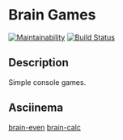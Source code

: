# Brain Games

[![Maintainability](https://api.codeclimate.com/v1/badges/bb6e51c9cff47c91d2a7/maintainability)](https://codeclimate.com/github/matiush-tejn/backend-project-lvl1/maintainability)
[![Build Status](https://travis-ci.org/matiush-tejn/backend-project-lvl1.svg?branch=master)](https://travis-ci.org/matiush-tejn/backend-project-lvl1)

## Description

Simple console games.

## Asciinema

[brain-even](https://asciinema.org/a/vPMADFSD8tZjGG40w68JNrwlv)
[brain-calc](https://asciinema.org/a/rVupf9XEIARIRRVgDCjhazZnL)
